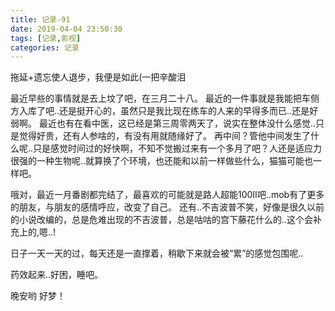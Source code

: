 ```yaml
---
title: 记录-91
date: 2019-04-04 23:50:30
tags: [记录,影视]
categories: 记录
---
```

拖延+遗忘使人退步，我便是如此(一把辛酸泪

最近早些的事情就是去上坟了吧，在三月二十八。
最近的一件事就是我能把车侧方入库了吧..还是挺开心的，虽然只是我比现在练车的人来的早得多而已..还是好弱啊。
最近也有在看中医，这已经是第三周零两天了，说实在整体没什么感觉..只是觉得好贵，还有人参啥的，有没有用就随缘好了。
再中间？管他中间发生了什么呢..只是感觉时间过的好快啊，不知不觉搬过来有一个多月了吧？人还是适应力很强的一种生物呢..就算换了个环境，也还能和以前一样做些什么，猫猫可能也一样吧。

哦对，最近一月番剧都完结了，最喜欢的可能就是路人超能100II吧..mob有了更多的朋友，与朋友的感情呼应，改变了自己。
还有..不吉波普不笑，好像是很久以前的小说改编的，总是危难出现的不吉波普，总是咕咕的宫下藤花什么的..这个会补充上的,嗯..!

日子一天一天的过，每天还是一直撑着，稍歇下来就会被“累”的感觉包围呢..

药效起来..好困，睡吧。

晚安哟
好梦！
